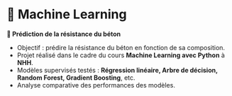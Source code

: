 # 🤖 Machine Learning  
**📌 Prédiction de la résistance du béton**  
- Objectif : prédire la résistance du béton en fonction de sa composition.
- Projet réalisé dans le cadre du cours **Machine Learning avec Python** à **NHH**.  
- Modèles supervisés testés : **Régression linéaire, Arbre de décision, Random Forest, Gradient Boosting**, etc.  
- Analyse comparative des performances des modèles.  
